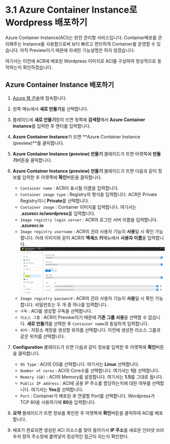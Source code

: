 # 3.1 Azure Container Instance로 Wordpress 배포하기
Azure Container Instance(ACI)는 완전 관리형 서비스입니다. Container배포를 관리해주는 Instance를 사용함으로써 보다 빠르고 편리하게 Container를 운영할 수 있습니다. 아직 Preview이기 때문에 자세한 기능설명은 하지 않겠습니다.

여기서는 이전에 ACR에 배포된 Wordpress 이미지로 ACI를 구성하여 정상적으로 동작하는지 확인하겠습니다.

## Azure Container Instance 배포하기
1. [Azure 웹 콘솔](https://portal.azure.com)에 접속합니다.

2. 왼쪽 메뉴에서 **새로 만들기**를 선택합니다.

3. 블레이드에 **새로 만들기**창이 뜨면 윗쪽에 **검색창**에서 **Azure Container Instance**를 입력한 후 엔터를 입력합니다.

4. **Azure Container Instance**가 뜨면 **Azure Container Instance (preview)**를 클릭합니다.

5. **Azure Container Instance (preview) 만들기** 블레이드가 뜨면 아랫쪽에 **만들기**버튼을 클릭합니다.

6. **Azure Container Instance (preview) 만들기** 블레이드가 뜨면 다음과 같이 정보를 입력한 후 아랫쪽에 **확인**버튼을 클릭합니다.
    - `Container name` : ACR이 표시될 이름을 입력합니다.
    - `Container image type` : Registry의 형식을 입력합니다. ACR은 Private Registry이니 **Private**를 선택합니다.
    - `Container image` : Container 이미지를 입력합니다. 여기서는 **<ACRname>.azurecr.io/wordpress**를 입력합니다.
    - `Image registry login server` : ACR의 로그인 서버 이름을 입력합니다. **<ACRname>.azurecr.io**
    - `Image registry username` : ACR의 괸라 사용자 기능이 **사용**일 시 확인 가능합니다. 아래 이미지와 같이 ACR의 **액세스 키**메뉴에서 **사용자 이름**을 입력합니다.
    ![ACR Access Key](./image/3.1_ACR_Access_Key.png)
    - `Image registry password` : ACR의 괸라 사용자 기능이 **사용**일 시 확인 가능합니다. 비밀번호는 두 개 중 하나를 입력합니다.
    - `구독` : ACI를 생성할 구독을 선택합니다.
    - `리소스 그룹` : ACR이 Preview이기 때문에 **기존 그룹 사용**을 선택할 수 없습니다. **새로 만들기**를 선택한 후 `Container name`과 동일하게 입력합니다.
    - `위치` : 저장소 계정을 생성할 위치를 선택합니다. 이전에 생성한 리소스 그룹과 같은 위치를 선택합니다.

7. **Configuration** 블레이드가 뜨면 다음과 같이 정보를 입력한 후 아랫쪽에 **확인**버튼을 클릭합니다.
    - `OS Type` : ACI의 OS를 선택합니다. 여기서는 **Linux** 선택합니다.
    - `Number of cores` : ACI의 Core수를 선택합니다. 여기서는 **1**을 선택합니다.
    - `Memory (GB)` : ACI의 Memory를 설정합니다. 여기서는 **1.5**를 그대로 둡니다.
    - `Public IP address` : ACI에 공용 IP 주소를 할당하는지에 대한 여부를 선택합니다. 여기서는 **Yes**를 선택합니다.
    - `Port` : Container가 배포된 후 연결할 Port를 선택합니다. Wordpress가 TCP 80을 사용하기에 **80**을 입력합니다.

8. **요약** 블레이드가 뜨면 정보를 확인한 후 아랫쪽에 **확인**버튼을 클릭하여 ACI를 배포합니다.

9. 배포가 완료되면 생성된 ACI 리소스를 찾아 들어가서 **IP 주소**를 새로운 인터넷 브라우저 창의 주소창에 붙여넣어 정상적인 접근이 되는지 확인한다.